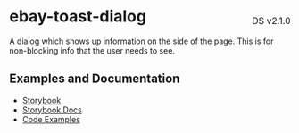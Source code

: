 <h1 style='display: flex; justify-content: space-between; align-items: center;'>
    <span>
        ebay-toast-dialog
    </span>
    <span style='font-weight: normal; font-size: medium; margin-bottom: -15px;'>
        DS v2.1.0
    </span>
</h1>

A dialog which shows up information on the side of the page. This is for non-blocking info that the user needs to see.

## Examples and Documentation

- [Storybook](https://ebay.github.io/ebayui-core/?path=/story/dialogs-ebay-toast-dialog)
- [Storybook Docs](https://ebay.github.io/ebayui-core/?path=/docs/dialogs-ebay-toast-dialog)
- [Code Examples](https://github.com/eBay/ebayui-core/tree/master/src/components/ebay-toast-dialog/examples)
